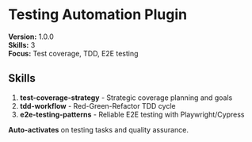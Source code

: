 # Testing Automation Plugin

**Version:** 1.0.0  
**Skills:** 3  
**Focus:** Test coverage, TDD, E2E testing

## Skills

1. **test-coverage-strategy** - Strategic coverage planning and goals
2. **tdd-workflow** - Red-Green-Refactor TDD cycle
3. **e2e-testing-patterns** - Reliable E2E testing with Playwright/Cypress

**Auto-activates** on testing tasks and quality assurance.

